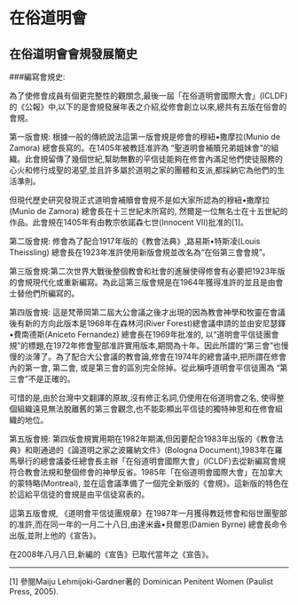 在俗道明會
=========
在俗道明會會規發展簡史
-------
###編寫會規史:

為了使修會成員有個更完整性的觀關念‚最後一屆「在俗道明會國際大會」(ICLDF)的《公報》中‚以下的是會規發展年表之介紹‚從修會創立以來‚總共有五版在俗會的會規。

第一版會規: 根據一般的傳統說法這第一版會規是修會的穆紐•撒摩拉(Munio de Zamora) 總會長寫的。在1405年被教廷准許為 “聖道明會補贖兄弟姐妹會”的組織。此會規留傳了幾個世紀‚幫助無數的平信徒能夠在修會內滿足他們使徒服務的心火和修行成聖的渴望‚並且許多屬於道明之家的團體和支派‚都採納它為他們的生活準則。

但現代歷史研究發現正式道明會補贖會會規不是如大家所認為的穆紐•撒摩拉(Munio de Zamora) 總會長在十三世紀末所寫的, 然爾是一位無名士在十五世紀的作品。此會規在1405年有由教宗依諾森七世(Innocent VII)批准的[1]。

第二版會規: 修會為了配合1917年版的《教會法典》,路易斯•特斯凌(Louis Theissling) 總會長在1923年准許使用新版會規並改名為“在俗第三會會規”。

第三版會規:第二次世界大戰後整個教會和社會的進展使得修會有必要把1923年版的會規現代化或重新編寫。為此這第三版會規是在1964年獲得准許的並且是由會士替他們所編寫的。

第四版會規: 這是梵蒂岡第二屆大公會議之後才出現的因為教會神學和牧靈在會議後有新的方向此版本是1968年在森林河(River Forest)總會議申請的並由安尼瑟鐸•費南德斯(Aniceto Fernandez) 總會長在1969年批准的, 以“道明會平信徒團會規”的標題‚在1972年修會聖部准許實用版本‚期間為十年。因此所謂的“第三會”也慢慢的淡薄了。為了配合大公會議的教會論,修會在1974年的總會議中‚把所謂在修會內的第一會, 第二會, 或是第三會的區別完全除掉。從此稱呼道明會平信徒團為 “第三會”不是正確的。

可惜的是,由於台灣中文翻譯的原故,沒有修正名詞,仍使用在俗道明會之名, 使得整個組織遠見無法脫離舊的第三會觀念‚也不能彰顯出平信徒的獨特神恩和在修會組織的地位。

第五版會規: 第四版會規實用期在1982年期滿‚但因要配合1983年出版的《教會法典》和剛通過的《論道明之家之波羅納文件》(Bologna Document),1983年在羅馬舉行的總會議委任總會長主辦「在俗道明會國際大會」(ICLDF)去從新編寫會規符合教會法規和整個修會的神學反省。1985年「在俗道明會國際大會」在加拿大的蒙特略(Montreal), 並在這會議準備了一個完全新版的《會規》。這新版的特色在於這給平信徒的會規是由平信徒寫表的。

這第五版會規, 《道明會平信徒團規章》在1987年一月獲得教廷修會和俗世團聖部的准許,而在同一年的一月二十八日,由達米盎•貝爾恩(Damien Byrne) 總會長命令出版,並附上他的《宣告》。

在2008年八月八日,新編的《宣告》已取代當年之《宣告》。

----

[1] 參閱Maiju Lehmijoki‐Gardner著的 Dominican Penitent Women (Paulist Press, 2005).